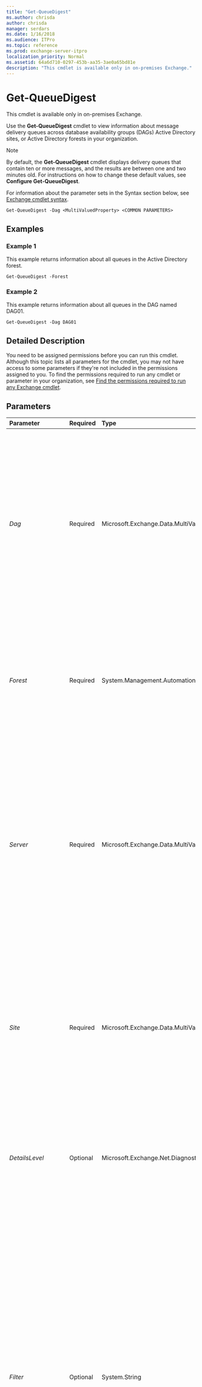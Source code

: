 ```yaml
---
title: "Get-QueueDigest"
ms.author: chrisda
author: chrisda
manager: serdars
ms.date: 1/16/2018
ms.audience: ITPro
ms.topic: reference
ms.prod: exchange-server-itpro
localization_priority: Normal
ms.assetid: 64a6d710-0297-453b-aa35-3ae0a65bd81e
description: "This cmdlet is available only in on-premises Exchange."
---
```


# Get-QueueDigest

This cmdlet is available only in on-premises Exchange. 
  
Use the **Get-QueueDigest** cmdlet to view information about message delivery queues across database availability groups (DAGs) Active Directory sites, or Active Directory forests in your organization.
  
> [!NOTE]
> By default, the **Get-QueueDigest** cmdlet displays delivery queues that contain ten or more messages, and the results are between one and two minutes old. For instructions on how to change these default values, see **Configure Get-QueueDigest**. 
  
For information about the parameter sets in the Syntax section below, see [Exchange cmdlet syntax](https://technet.microsoft.com/library/bb123552.aspx). 
  
```
Get-QueueDigest -Dag <MultiValuedProperty> <COMMON PARAMETERS>

```

## Examples
<a name="Examples"> </a>

### Example 1

This example returns information about all queues in the Active Directory forest.
  
```
Get-QueueDigest -Forest
```

### Example 2

This example returns information about all queues in the DAG named DAG01.
  
```
Get-QueueDigest -Dag DAG01
```

## Detailed Description
<a name="DetailedDescription"> </a>

You need to be assigned permissions before you can run this cmdlet. Although this topic lists all parameters for the cmdlet, you may not have access to some parameters if they're not included in the permissions assigned to you. To find the permissions required to run any cmdlet or parameter in your organization, see [Find the permissions required to run any Exchange cmdlet](https://technet.microsoft.com/library/mt432940.aspx).
  
## Parameters
<a name="DetailedDescription"> </a>

|**Parameter**|**Required**|**Type**|**Description**|
|:-----|:-----|:-----|:-----|
| _Dag_ <br/> |Required  <br/> |Microsoft.Exchange.Data.MultiValuedProperty  <br/> |The _Dag_ parameter filters the delivery queue results by DAG. You can specify any value that uniquely identifies the DAG. You can specify multiple values separated by commas. If the value contains spaces, enclose the value in quotation marks ("). <br/> You can't use the _Dag_ parameter with the _Server_, _Site_ or _Forest_ parameters. <br/> |
| _Forest_ <br/> |Required  <br/> |System.Management.Automation.SwitchParameter  <br/> |The _Forest_ switch filters the delivery queue results by Active Directory forest. You don't need to specify a value with the _Forest_ switch. <br/> You can't use the _Forest_ switch with the _Server_, _Site_ or _Dag_ parameters. <br/> |
| _Server_ <br/> |Required  <br/> |Microsoft.Exchange.Data.MultiValuedProperty  <br/> |The _Server_ parameter filters the delivery queue results by Exchange server. You can specify any value that uniquely identifies the server. You can specify multiple values separated by commas. If the value contains spaces, enclose the value in quotation marks ("). <br/> You can't use the _Server_ parameter with the _Dag_, _Site_ or _Forest_ parameters. <br/> |
| _Site_ <br/> |Required  <br/> |Microsoft.Exchange.Data.MultiValuedProperty  <br/> |The _Site_ parameter filters the delivery queue results by Active Directory site. You can specify any value that uniquely identifies the site. You can specify multiple sites separated by commas. <br/> You can't use the _Site_ parameter with the _Server_, _Dag_ or _Forest_ parameters. <br/> |
| _DetailsLevel_ <br/> |Optional  <br/> |Microsoft.Exchange.Net.DiagnosticsAggregation.DetailsLevel  <br/> |The _DetailsLevel_ parameter specifies the level of detail to display in the results. Valid values for this parameter are `None`,  `Normal` and `Verbose`. The default value is  `Normal`.  <br/> |
| _Filter_ <br/> |Optional  <br/> |System.String  <br/> |The _Filter_ parameter specifies one or more queues by using OPath filter syntax. The OPath filter includes a queue property name followed by a comparison operator and value, for example, `{NextHopDomain -eq "contoso.com"}`. For details about filterable queue properties and comparison operators, see [Queue properties](https://technet.microsoft.com/library/bb125237.aspx) and[Find queues and messages in queues in the Exchange Management Shell](https://technet.microsoft.com/library/aa998047.aspx).  <br/> You can specify multiple criteria by using the **and** comparison operator. Property values that aren't expressed as an integer must be enclosed in quotation marks ("). <br/> |
| _GroupBy_ <br/> |Optional  <br/> |Microsoft.Exchange.Net.DiagnosticsAggregation.QueueDigestGroupBy  <br/> | The _GroupedBy_ parameter sorts the messages in the delivery queue results. Valid values for this parameter are: <br/>  `DeliveryType` <br/>  `LastError` <br/>  `NextHopCategory` <br/>  `NextHopDomain` <br/>  `NextHopKey` <br/>  `RiskLevel` <br/>  `Status` <br/>  `ServerName` <br/>  `OutboundIPPool` <br/>  The default value is `NextHopDomain`.  <br/> |
| _IncludeE14Servers_ <br/> |Optional  <br/> |System.Management.Automation.SwitchParameter  <br/> |This parameter is reserved for internal Microsoft use.  <br/> |
| _ResultSize_ <br/> |Optional  <br/> |Microsoft.Exchange.Data.Unlimited  <br/> |The _ResultSize_ parameter filters the delivery queue results by the number of messages in the queue. Valid input for this parameter is an integer. The default value is 1000. For example, if you specify the value 50, the command displays the 50 queues that contain the most messages. <br/> |
| _Timeout_ <br/> |Optional  <br/> |Microsoft.Exchange.Data.EnhancedTimeSpan  <br/> |The _Timeout_ parameter specifies the number of seconds before the operation times out. The default value is 10 seconds. <br/> To specify a value, enter it as a time span:  `dd.hh:mm:ss` where `dd` = days, `hh` = hours, `mm` = minutes, and `ss` = seconds. <br/> |
   
## Input Types
<a name="InputTypes"> </a>

To see the input types that this cmdlet accepts, see [Cmdlet Input and Output Types](http://go.microsoft.com/fwlink/p/?linkId=616387). If the Input Type field for a cmdlet is blank, the cmdlet doesn't accept input data. 
  
## Return Types
<a name="ReturnTypes"> </a>

To see the return types, which are also known as output types, that this cmdlet accepts, see [Cmdlet Input and Output Types](http://go.microsoft.com/fwlink/p/?linkId=616387). If the Output Type field is blank, the cmdlet doesn't return data. 
  

